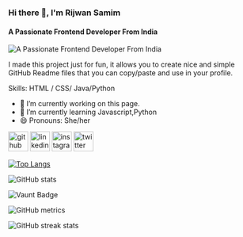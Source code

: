 ### Hi there 👋, I'm Rijwan Samim
#### A Passionate Frontend Developer From India
![A Passionate Frontend Developer From India](https://encrypted-tbn0.gstatic.com/images?q=tbn:ANd9GcRRF54fs-gWHsKCU8iOXO6oEfB_oLX1m2zQCg&s)

I made this project just for fun, it allows you to create nice and simple GitHub Readme files that you can copy/paste and use in your profile.

Skills: HTML / CSS/ Java/Python

- 🔭 I’m currently working on this page. 
- 🌱 I’m currently learning Javascript,Python 
- 😄 Pronouns: She/her 


[<img src='https://cdn.jsdelivr.net/npm/simple-icons@3.0.1/icons/github.svg' alt='github' height='40'>](https://github.com/rijwan2631)  [<img src='https://cdn.jsdelivr.net/npm/simple-icons@3.0.1/icons/linkedin.svg' alt='linkedin' height='40'>](https://www.linkedin.com/in/rijwansamim/)  [<img src='https://cdn.jsdelivr.net/npm/simple-icons@3.0.1/icons/instagram.svg' alt='instagram' height='40'>](https://www.instagram.com/rijwansamim26/)  [<img src='https://cdn.jsdelivr.net/npm/simple-icons@3.0.1/icons/twitter.svg' alt='twitter' height='40'>](https://twitter.com/rijwansamim26)  

[![Top Langs](https://github-readme-stats.vercel.app/api/top-langs/?username=rijwan2631)](https://github.com/anuraghazra/github-readme-stats)

![GitHub stats](https://github-readme-stats.vercel.app/api?username=rijwan2631&show_icons=true&count_private=true)  

![Vaunt Badge](https://api.vaunt.dev/v1/github/entities/rijwan2631/contributions?format=svg&private=true)  

![GitHub metrics](https://metrics.lecoq.io/rijwan2631)  

![GitHub streak stats](https://streak-stats.demolab.com/?user=rijwan2631)  

